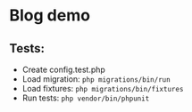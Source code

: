 
# Blog demo

## Tests:

- Create config.test.php
- Load migration: `php migrations/bin/run`
- Load fixtures: `php migrations/bin/fixtures`
- Run tests: `php vendor/bin/phpunit`
